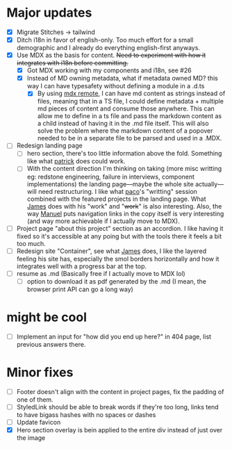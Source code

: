 # Major updates
- [x] Migrate Stitches -> tailwind
- [x] Ditch i18n in favor of english-only. Too much effort for a small demographic and I already do everything english-first anyways.
- [x] Use MDX as the basis for content. ~~Need to experiment with how it integrates with i18n before committing.~~
    - [x] Got MDX working with my components and i18n, see #26
    - [x] Instead of MD owning metadata, what if metadata owned MD? this way I can have typesafety without defining a module in a .d.ts
        - [x] By using [mdx remote](https://github.com/hashicorp/next-mdx-remote), I can have md content as strings instead of files, meaning that in a TS file, I could define metadata + multiple md pieces of content and consume those anywhere. This can allow me to define <Band /> in a ts file and pass the markdown content as a child instead of having it in the .md file itself. This will also solve the problem where the markdown content of a popover needed to be in a separate file to be parsed and used in a .MDX. 
- [ ] Redesign landing page
    - [ ] hero section, there's too little information above the fold. Something like what [patrick](https://www.patrickaltair.com/) does could work.
    - [ ] With the content direction I'm thinking on taking (more misc writting eg: redstone engineering, failure in interviews, component implementations) the landing page—maybe the whole site actually—will need restructuring. I like what [paco](https://paco.me/)'s "writting" session combined with the featured projects in the landing page. What [James](https://jm.sv/) does with his "work" and "~~work~~" is also interesting. Also, the way [Manuel](https://manuelmoreale.com/) puts navigation links in the copy itself is very interesting (and way more achievable if I actually move to MDX).
- [ ] Project page "about this project" section as an accordion. I like having it fixed so it's accessible at any poing but with the tools there it feels a bit too much.
- [ ] Redesign site "Container", see what [James](https://jm.sv/) does, I like the layered feeling his site has, especially the smol borders horizontally and how it integrates well with a progress bar at the top.
- [ ] resume as .md (Basically free if I actually move to MDX lol)
    - [ ] option to download it as pdf generated by the .md (I mean, the browser print API can go a long way)

# might be cool
- [ ] Implement an input for "how did you end up here?" in 404 page, list previous answers there.

# Minor fixes
- [ ] Footer doesn't align with the content in project pages, fix the padding of one of them.
- [ ] StyledLink should be able to break words if they're too long, links tend to have bigass hashes with no spaces or dashes 
- [ ] Update favicon
- [x] Hero section overlay is bein applied to the entire div instead of just over the image

